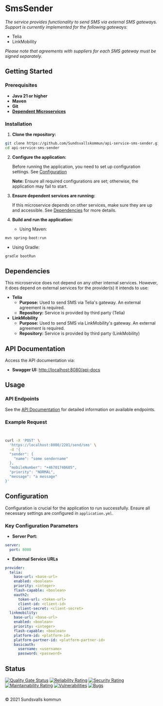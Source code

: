 # SmsSender

_The service provides functionality to send SMS via external SMS gateways. Support is currently implemented for the following gateways:_

* Telia
* LinkMobility

_Please note that agreements with suppliers for each SMS gateway must be signed separately._

## Getting Started

### Prerequisites

- **Java 21 or higher**
- **Maven**
- **Git**
- **[Dependent Microservices](#dependencies)**

### Installation

1. **Clone the repository:**

```bash
git clone https://github.com/Sundsvallskommun/api-service-sms-sender.git
cd api-service-sms-sender
```

2. **Configure the application:**

   Before running the application, you need to set up configuration settings.
   See [Configuration](#configuration)

   **Note:** Ensure all required configurations are set; otherwise, the application may fail to start.

3. **Ensure dependent services are running:**

   If this microservice depends on other services, make sure they are up and accessible. See [Dependencies](#dependencies) for more details.

4. **Build and run the application:**

   - Using Maven:

```bash
mvn spring-boot:run
```

- Using Gradle:

```bash
gradle bootRun
```

## Dependencies

This microservice does not depend on any other internal services. However, it does depend on external services for the provider(s) it intends to use:

- **Telia**
  - **Purpose:** Used to send SMS via Telia's gateway. An external agreement is required.
  - **Repository:** Service is provided by third party (Telia)
- **LinkMobility**
  - **Purpose:** Used to send SMS via LinkMobility's gateway. An external agreement is required.
  - **Repository:** Service is provided by third party (LinkMobility)

## API Documentation

Access the API documentation via:

- **Swagger UI:** [http://localhost:8080/api-docs](http://localhost:8080/api-docs)

## Usage

### API Endpoints

See the [API Documentation](#api-documentation) for detailed information on available endpoints.

### Example Request

```bash


curl -X 'POST' \
  'https://localhost:8080/2281/send/sms' \
  -d '{
  "sender": {
    "name": "some sendername"
  },
  "mobileNumber": "+46701740605",
  "priority": "NORMAL",
  "message": "a message"
}'
```

## Configuration

Configuration is crucial for the application to run successfully. Ensure all necessary settings are configured in `application.yml`.

### Key Configuration Parameters

- **Server Port:**

```yaml
server:
  port: 8080
```

- **External Service URLs**

```yaml
provider:
  telia:
    base-url: <base-url>
    enabled: <boolean>
    priority: <integer>
    flash-capable: <boolean>
    oauth2:
      token-url: <token-url>
      client-id: <client-id>
      client-secret: <client-secret>
  linkmobility:
    base-url: <base-url>
    enabled: <boolean>
    priority: <integer>
    flash-capable: <boolean>
    platform-id: <platform-id>
    platform-partner-id: <platform-partner-id>
    basicauth:
      username: <username>
      password: <password>

```

## Status

[![Quality Gate Status](https://sonarcloud.io/api/project_badges/measure?project=Sundsvallskommun_api-service-sms-sender&metric=alert_status)](https://sonarcloud.io/summary/overall?id=Sundsvallskommun_api-service-sms-sender)
[![Reliability Rating](https://sonarcloud.io/api/project_badges/measure?project=Sundsvallskommun_api-service-sms-sender&metric=reliability_rating)](https://sonarcloud.io/summary/overall?id=Sundsvallskommun_api-service-sms-sender)
[![Security Rating](https://sonarcloud.io/api/project_badges/measure?project=Sundsvallskommun_api-service-sms-sender&metric=security_rating)](https://sonarcloud.io/summary/overall?id=Sundsvallskommun_api-service-sms-sender)
[![Maintainability Rating](https://sonarcloud.io/api/project_badges/measure?project=Sundsvallskommun_api-service-sms-sender&metric=sqale_rating)](https://sonarcloud.io/summary/overall?id=Sundsvallskommun_api-service-sms-sender)
[![Vulnerabilities](https://sonarcloud.io/api/project_badges/measure?project=Sundsvallskommun_api-service-sms-sender&metric=vulnerabilities)](https://sonarcloud.io/summary/overall?id=Sundsvallskommun_api-service-sms-sender)
[![Bugs](https://sonarcloud.io/api/project_badges/measure?project=Sundsvallskommun_api-service-sms-sender&metric=bugs)](https://sonarcloud.io/summary/overall?id=Sundsvallskommun_api-service-sms-sender)

## 

&copy; 2021 Sundsvalls kommun
